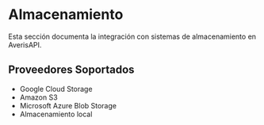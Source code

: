 # Almacenamiento

Esta sección documenta la integración con sistemas de almacenamiento en AverisAPI.

## Proveedores Soportados

- Google Cloud Storage
- Amazon S3
- Microsoft Azure Blob Storage
- Almacenamiento local